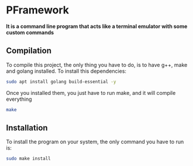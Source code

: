 # PFramework

**It is a command line program that acts like a terminal emulator with some custom commands**

## Compilation
To compile this project, the only thing you have to do, is to have g++, make and golang installed.
To install this dependencies:
```bash
sudo apt install golang build-essential -y
```

Once you installed them, you just have to run make, and it will compile everything

```bash
make
```

## Installation
To install the program on your system, the only command you have to run is:
```bash
sudo make install
```

